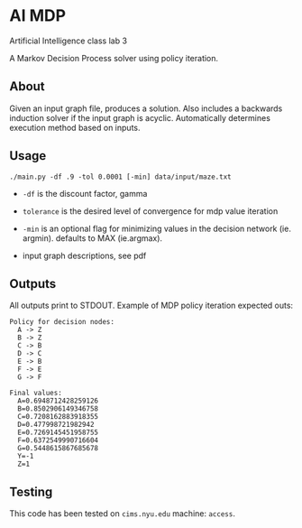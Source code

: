 # AI MDP
Artificial Intelligence class lab 3

A Markov Decision Process solver using policy iteration.


## About

Given an input graph file, produces a solution. Also includes a backwards induction solver if the input graph is acyclic. Automatically determines execution method based on inputs.

## Usage

`./main.py -df .9 -tol 0.0001 [-min] data/input/maze.txt`

- `-df` is the discount factor, gamma

- `tolerance` is the desired level of convergence for mdp value iteration

- `-min` is an optional flag for minimizing values in the decision network (ie. argmin). defaults to MAX (ie.argmax).

- input graph descriptions, see pdf


## Outputs

All outputs print to STDOUT. Example of MDP policy iteration expected outs:

```
Policy for decision nodes:
  A -> Z
  B -> Z
  C -> B
  D -> C
  E -> B
  F -> E
  G -> F

Final values:
  A=0.6948712428259126
  B=0.8502906149346758
  C=0.7208162883918355
  D=0.477998721982942
  E=0.7269145451958755
  F=0.6372549990716604
  G=0.5448615867685678
  Y=-1
  Z=1
```


## Testing
This code has been tested on `cims.nyu.edu` machine: `access`.
